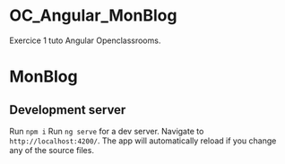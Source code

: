 # OC_Angular_MonBlog
Exercice 1 tuto Angular Openclassrooms.
# MonBlog

## Development server
Run `npm i`
Run `ng serve` for a dev server. Navigate to `http://localhost:4200/`. The app will automatically reload if you change any of the source files.




